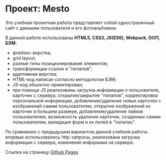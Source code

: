 # Проект: Mesto

Это учебная проектная работа представляет собой одностраничный сайт с данными пользователя и его фотоальбомом.

В данной работе использованы **HTML5, CSS3, JS(ES6), Webpack, ООП, БЭМ**:
* флебокс-верстка;
* grid layout;
* разные типы позиционирования элементов;
* трансформации ссылок и "попапов";
* адаптивная верстка;
* HTML-код написан согласно методологии БЭМ;
* JS-код объектно-ориентирован;
* при помощи JS реализованы загрузка информации о пользователе, карточек с сервера, открытие/закрытие "попапов", корректировка персональной информации, добавление/удаление новых карточек с изображений самим пользователем, открытие изображений из карточек в большем размере, добавление/удаление лайков пользователем, возможность удаления карточек, созданных самим пользователем, валидация форм и их полей в "попапах".

По сравнению с предыдушим вариантом данной учебной работы впервые использовались http-запросы, реализована загрузка информации с сервера, изменение информаии на сервере.

Ссылка на страницу [Github Pages](https://izabellach.github.io/mesto/)